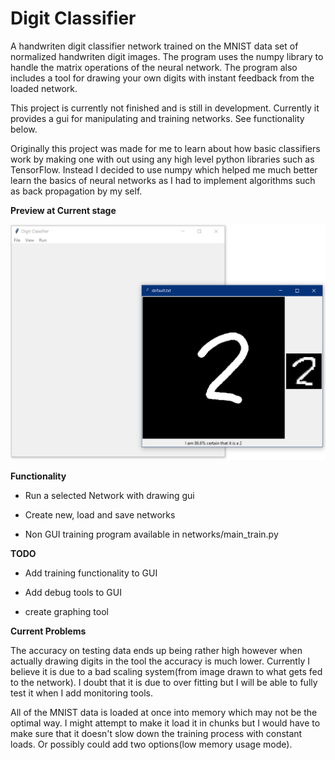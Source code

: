 # Digit Classifier

A handwriten digit classifier network trained on the MNIST data set of normalized handwriten digit images. The program
uses the numpy library to handle the matrix operations of the neural network. The program also includes a tool for
drawing your own digits with instant feedback from the loaded network.

This project is currently not finished and is still in development. Currently it provides a gui for manipulating and 
training networks. See functionality below.

Originally this project was made for me to learn about how basic classifiers work by making one with out using any high 
level python libraries such as TensorFlow. Instead I decided to use numpy which helped me much better learn the basics
of neural networks as I had to implement algorithms such as back propagation by my self.

<b>Preview at Current stage</b>

![Classification of a 2](https://github.com/EdwardBrodskiy/digit_classifier/blob/master/sample-images/example-2.png)

<b>Functionality</b>

- Run a selected Network with drawing gui

- Create new, load and save networks

- Non GUI training program available in networks/main_train.py

<b>TODO</b>

- Add training functionality to GUI

- Add debug tools to GUI

- create graphing tool

<b>Current Problems</b>

The accuracy on testing data ends up being rather high however when actually drawing digits in the tool the accuracy is
much lower. Currently I believe it is due to a bad scaling system(from image drawn to what gets fed to the network). I 
doubt that it is due to over fitting but I will be able to fully test it when I add monitoring tools.

All of the MNIST data is loaded at once into memory which may not be the optimal way. I might attempt to make it load it
in chunks but I would have to make sure that it doesn't slow down the training process with constant loads. Or possibly
could add two options(low memory usage mode).
